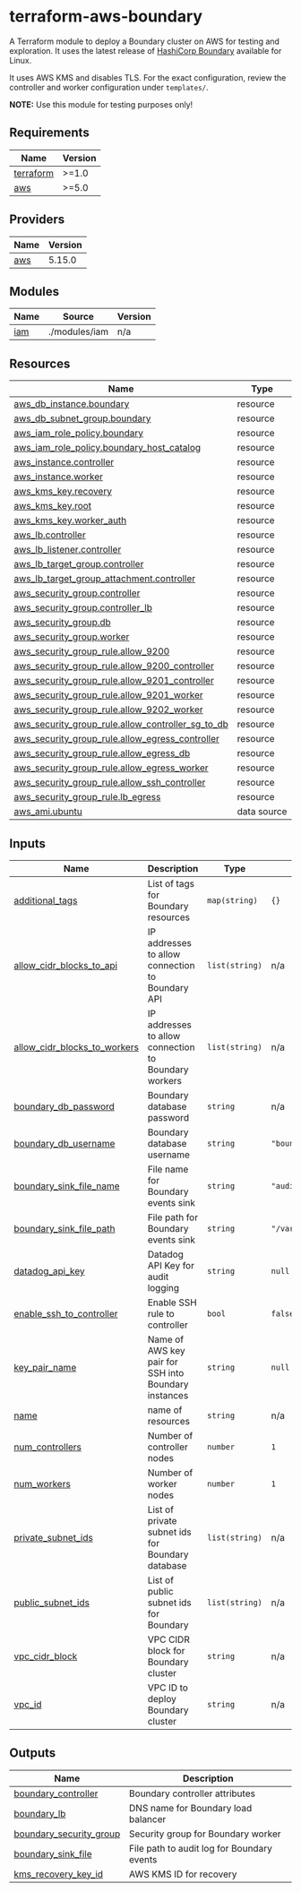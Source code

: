 # terraform-aws-boundary

A Terraform module to deploy a Boundary cluster on AWS for testing and exploration.
It uses the latest release of
[HashiCorp Boundary](https://www.boundaryproject.io/) available for Linux.

It uses AWS KMS and disables TLS. For the exact configuration,
review the controller and worker configuration under
`templates/`.

**NOTE:** Use this module for testing purposes only!

## Requirements

| Name | Version |
|------|---------|
| <a name="requirement_terraform"></a> [terraform](#requirement\_terraform) | >=1.0 |
| <a name="requirement_aws"></a> [aws](#requirement\_aws) | >=5.0 |

## Providers

| Name | Version |
|------|---------|
| <a name="provider_aws"></a> [aws](#provider\_aws) | 5.15.0 |

## Modules

| Name | Source | Version |
|------|--------|---------|
| <a name="module_iam"></a> [iam](#module\_iam) | ./modules/iam | n/a |

## Resources

| Name | Type |
|------|------|
| [aws_db_instance.boundary](https://registry.terraform.io/providers/hashicorp/aws/latest/docs/resources/db_instance) | resource |
| [aws_db_subnet_group.boundary](https://registry.terraform.io/providers/hashicorp/aws/latest/docs/resources/db_subnet_group) | resource |
| [aws_iam_role_policy.boundary](https://registry.terraform.io/providers/hashicorp/aws/latest/docs/resources/iam_role_policy) | resource |
| [aws_iam_role_policy.boundary_host_catalog](https://registry.terraform.io/providers/hashicorp/aws/latest/docs/resources/iam_role_policy) | resource |
| [aws_instance.controller](https://registry.terraform.io/providers/hashicorp/aws/latest/docs/resources/instance) | resource |
| [aws_instance.worker](https://registry.terraform.io/providers/hashicorp/aws/latest/docs/resources/instance) | resource |
| [aws_kms_key.recovery](https://registry.terraform.io/providers/hashicorp/aws/latest/docs/resources/kms_key) | resource |
| [aws_kms_key.root](https://registry.terraform.io/providers/hashicorp/aws/latest/docs/resources/kms_key) | resource |
| [aws_kms_key.worker_auth](https://registry.terraform.io/providers/hashicorp/aws/latest/docs/resources/kms_key) | resource |
| [aws_lb.controller](https://registry.terraform.io/providers/hashicorp/aws/latest/docs/resources/lb) | resource |
| [aws_lb_listener.controller](https://registry.terraform.io/providers/hashicorp/aws/latest/docs/resources/lb_listener) | resource |
| [aws_lb_target_group.controller](https://registry.terraform.io/providers/hashicorp/aws/latest/docs/resources/lb_target_group) | resource |
| [aws_lb_target_group_attachment.controller](https://registry.terraform.io/providers/hashicorp/aws/latest/docs/resources/lb_target_group_attachment) | resource |
| [aws_security_group.controller](https://registry.terraform.io/providers/hashicorp/aws/latest/docs/resources/security_group) | resource |
| [aws_security_group.controller_lb](https://registry.terraform.io/providers/hashicorp/aws/latest/docs/resources/security_group) | resource |
| [aws_security_group.db](https://registry.terraform.io/providers/hashicorp/aws/latest/docs/resources/security_group) | resource |
| [aws_security_group.worker](https://registry.terraform.io/providers/hashicorp/aws/latest/docs/resources/security_group) | resource |
| [aws_security_group_rule.allow_9200](https://registry.terraform.io/providers/hashicorp/aws/latest/docs/resources/security_group_rule) | resource |
| [aws_security_group_rule.allow_9200_controller](https://registry.terraform.io/providers/hashicorp/aws/latest/docs/resources/security_group_rule) | resource |
| [aws_security_group_rule.allow_9201_controller](https://registry.terraform.io/providers/hashicorp/aws/latest/docs/resources/security_group_rule) | resource |
| [aws_security_group_rule.allow_9201_worker](https://registry.terraform.io/providers/hashicorp/aws/latest/docs/resources/security_group_rule) | resource |
| [aws_security_group_rule.allow_9202_worker](https://registry.terraform.io/providers/hashicorp/aws/latest/docs/resources/security_group_rule) | resource |
| [aws_security_group_rule.allow_controller_sg_to_db](https://registry.terraform.io/providers/hashicorp/aws/latest/docs/resources/security_group_rule) | resource |
| [aws_security_group_rule.allow_egress_controller](https://registry.terraform.io/providers/hashicorp/aws/latest/docs/resources/security_group_rule) | resource |
| [aws_security_group_rule.allow_egress_db](https://registry.terraform.io/providers/hashicorp/aws/latest/docs/resources/security_group_rule) | resource |
| [aws_security_group_rule.allow_egress_worker](https://registry.terraform.io/providers/hashicorp/aws/latest/docs/resources/security_group_rule) | resource |
| [aws_security_group_rule.allow_ssh_controller](https://registry.terraform.io/providers/hashicorp/aws/latest/docs/resources/security_group_rule) | resource |
| [aws_security_group_rule.lb_egress](https://registry.terraform.io/providers/hashicorp/aws/latest/docs/resources/security_group_rule) | resource |
| [aws_ami.ubuntu](https://registry.terraform.io/providers/hashicorp/aws/latest/docs/data-sources/ami) | data source |

## Inputs

| Name | Description | Type | Default | Required |
|------|-------------|------|---------|:--------:|
| <a name="input_additional_tags"></a> [additional\_tags](#input\_additional\_tags) | List of tags for Boundary resources | `map(string)` | `{}` | no |
| <a name="input_allow_cidr_blocks_to_api"></a> [allow\_cidr\_blocks\_to\_api](#input\_allow\_cidr\_blocks\_to\_api) | IP addresses to allow connection to Boundary API | `list(string)` | n/a | yes |
| <a name="input_allow_cidr_blocks_to_workers"></a> [allow\_cidr\_blocks\_to\_workers](#input\_allow\_cidr\_blocks\_to\_workers) | IP addresses to allow connection to Boundary workers | `list(string)` | n/a | yes |
| <a name="input_boundary_db_password"></a> [boundary\_db\_password](#input\_boundary\_db\_password) | Boundary database password | `string` | n/a | yes |
| <a name="input_boundary_db_username"></a> [boundary\_db\_username](#input\_boundary\_db\_username) | Boundary database username | `string` | `"boundary"` | no |
| <a name="input_boundary_sink_file_name"></a> [boundary\_sink\_file\_name](#input\_boundary\_sink\_file\_name) | File name for Boundary events sink | `string` | `"audit.log"` | no |
| <a name="input_boundary_sink_file_path"></a> [boundary\_sink\_file\_path](#input\_boundary\_sink\_file\_path) | File path for Boundary events sink | `string` | `"/var/log/boundary"` | no |
| <a name="input_datadog_api_key"></a> [datadog\_api\_key](#input\_datadog\_api\_key) | Datadog API Key for audit logging | `string` | `null` | no |
| <a name="input_enable_ssh_to_controller"></a> [enable\_ssh\_to\_controller](#input\_enable\_ssh\_to\_controller) | Enable SSH rule to controller | `bool` | `false` | no |
| <a name="input_key_pair_name"></a> [key\_pair\_name](#input\_key\_pair\_name) | Name of AWS key pair for SSH into Boundary instances | `string` | `null` | no |
| <a name="input_name"></a> [name](#input\_name) | name of resources | `string` | n/a | yes |
| <a name="input_num_controllers"></a> [num\_controllers](#input\_num\_controllers) | Number of controller nodes | `number` | `1` | no |
| <a name="input_num_workers"></a> [num\_workers](#input\_num\_workers) | Number of worker nodes | `number` | `1` | no |
| <a name="input_private_subnet_ids"></a> [private\_subnet\_ids](#input\_private\_subnet\_ids) | List of private subnet ids for Boundary database | `list(string)` | n/a | yes |
| <a name="input_public_subnet_ids"></a> [public\_subnet\_ids](#input\_public\_subnet\_ids) | List of public subnet ids for Boundary | `list(string)` | n/a | yes |
| <a name="input_vpc_cidr_block"></a> [vpc\_cidr\_block](#input\_vpc\_cidr\_block) | VPC CIDR block for Boundary cluster | `string` | n/a | yes |
| <a name="input_vpc_id"></a> [vpc\_id](#input\_vpc\_id) | VPC ID to deploy Boundary cluster | `string` | n/a | yes |

## Outputs

| Name | Description |
|------|-------------|
| <a name="output_boundary_controller"></a> [boundary\_controller](#output\_boundary\_controller) | Boundary controller attributes |
| <a name="output_boundary_lb"></a> [boundary\_lb](#output\_boundary\_lb) | DNS name for Boundary load balancer |
| <a name="output_boundary_security_group"></a> [boundary\_security\_group](#output\_boundary\_security\_group) | Security group for Boundary worker |
| <a name="output_boundary_sink_file"></a> [boundary\_sink\_file](#output\_boundary\_sink\_file) | File path to audit log for Boundary events |
| <a name="output_kms_recovery_key_id"></a> [kms\_recovery\_key\_id](#output\_kms\_recovery\_key\_id) | AWS KMS ID for recovery |
